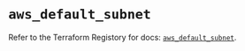 # `aws_default_subnet`

Refer to the Terraform Registory for docs: [`aws_default_subnet`](https://registry.terraform.io/providers/hashicorp/aws/4.65.0/docs/resources/default_subnet).
